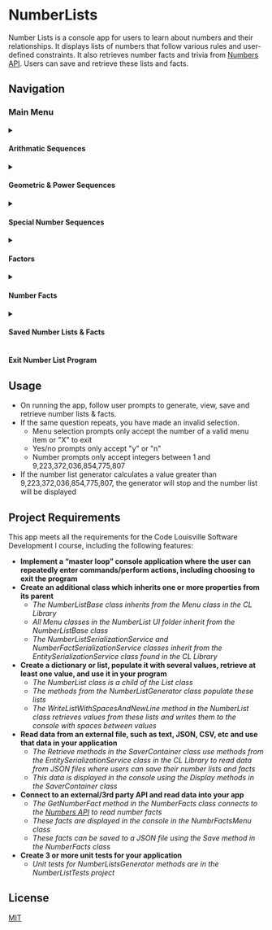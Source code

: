 # NumberLists

Number Lists is a console app for users to learn about numbers and their relationships. It displays lists of numbers that follow various rules and user-defined constraints. It also retrieves number facts and trivia from [Numbers API](http://numbersapi.com/ "Numbers API"). Users can save and retrieve these lists and facts.  
 
## Navigation

### Main Menu
<details>
  <summary><h4>Arithmatic Sequences</h4></summary>
  <p><strong>Even number list:</strong> Displays all even natural numbers in a user-defined range</p>
  <p><strong>Odd number list:</strong> Displays all odd natural numbers in a user-defined range</p>
  <p><strong>Multiples list:</strong> Displays all multiples of a user-defined natural numbers in a user-defined range</p>
  <p><strong>Exit:</strong> Returns to main menu</p>
</details>

<details>
  <summary><h4>Geometric & Power Sequences</h4></summary>
  <p><strong>Geometric sequence:</strong> Displays a sequence of user defined length of numbers multiplied by themselves</p>
  <p><strong>Power list:</strong> Displays a sequence of user defined length of numbers raised to a user-defined power</p>
  <p><strong>List of squares:</strong> Displays a square number list of user defined length (a square number is a number multiplied by itself)</p>
  <p><strong>List of cubes:</strong> Displays a cube number list of user defined length (a cube is a number multipied by itself twice)</p>
  <p><strong>Exit:</strong> Returns to main menu</p>
</details>

<details>
  <summary><h4>Special Number Sequences</h4></summary>
  <p><strong>List of prime numbers:</strong> Displays a prime number sequence of user-defined length (prime numbers have only two factors: one and itself </p>
  <p><strong>List of triangle numbers:</strong> Displays a list of a user-defined length of triangle numbers (triangle numbers count objects arranged in an equilateral triangle)</p>
  <p><strong>List of Fibonacci numbers:</strong> Displays a Fibonacci sequence of a user-defined length (a sequence in which each number is the sum of the two preceding ones)</p>
  <p><strong>Exit:</strong> Returns to main menu</p>
</details>

<details>
  <summary><h4>Factors</h4></summary>
  <p><strong>List of factors:</strong> Displays a list of all factors of a user-defined number(factors are all the numbers that can evenly be divided into a number)</p>
  <p><strong>List of prime factors:</strong> Displays a list of the prime factors of a user-defined number(prime factors are all the prime numbers that can evenly be divided into a number)</p>
  <p><strong>Exit:</strong> Returns to main menu</p>
</details>

<details>
  <summary><h4>Number Facts</h4></summary>
  <p><strong>Math fact:</strong> Displays a math fact about a user-defined number</p>
  <p><strong>Number trivia:</strong> Displays trivia about a user-defined number</p>
  <p><strong>Random math fact:</strong> Displays a math fact about a user-defined number</p>
  <p><strong>Random number trivia:</strong> Displays trivia about a user-defined number</p>
  <p><strong>Exit:</strong> Returns to main menu</p>
</details>

<details>
  <summary><h4>Saved Number Lists & Facts</h4></summary>
  <p><strong>View all saved lists:</strong> Displays all saved number lists and their IDs, descriptions, and save date</p>
  <p><strong>View list by ID:</strong> Displays IDs, descriptions and save dates for all lists and prompts user to enter ID number. Displays list with selected ID</p>
  <p><strong>View all saved facts:</strong> Displays all saved number facts</p>
  <p><strong>Exit:</strong> Returns to main menu</p>
</details>

#### Exit Number List Program

## Usage
* On running the app, follow user prompts to generate, view, save and retrieve number lists & facts. 
* If the same question repeats, you have made an invalid selection.
    * Menu selection prompts only accept the number of a valid menu item or "X" to exit
    * Yes/no prompts only accept "y" or "n"
    * Number prompts only accept integers between 1 and 9,223,372,036,854,775,807
* If the number list generator calculates a value greater than 9,223,372,036,854,775,807, the generator will stop and the number list will be displayed

## Project Requirements
This app meets all the requirements for the Code Louisville Software Development I course, including the following features:

* __Implement a “master loop” console application where the user can repeatedly enter commands/perform actions, including choosing to exit the program__
* __Create an additional class which inherits one or more properties from its parent__
   * *The NumberListBase class inherits from the Menu class in the CL Library* 
   * *All Menu classes in the NumberList UI folder inherit from the NumberListBase class*
   * *The NumberListSerializationService and NumberFactSerializationService classes inherit from the EntitySerializationService class found in the CL Library*
* __Create a dictionary or list, populate it with several values, retrieve at least one value, and use it in your program__
   * *The NumberList class is a child of the List class*
   * *The methods from the NumberListGenerator class populate these lists*
   * *The WriteListWithSpacesAndNewLine method in the NumberList class retrieves values from these lists and writes them to the console with spaces between values*
* __Read data from an external file, such as text, JSON, CSV, etc and use that data in your application__
  * *The Retrieve methods in the SaverContainer class use methods from the EntitySerializationService class in the CL Library to read data from JSON files where users can save their number lists and facts*
  * *This data is displayed in the console using the Display methods in the SaverContainer class*
* __Connect to an external/3rd party API and read data into your app__
  * *The GetNumberFact method in the NumberFacts class connects to the [Numbers API](http://numbersapi.com/ "Numbers API") to read number facts*
  * *These facts are displayed in the console in the NumbrFactsMenu class*
  * *These facts can be saved to a JSON file using the Save method in the NumberFacts class*
* __Create 3 or more unit tests for your application__
  * *Unit tests for NumberListsGenerator methods are in the NumberListTests project*


## License
[MIT](https://choosealicense.com/licenses/mit/)